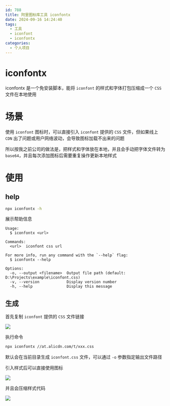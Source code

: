 ```yaml
---
id: 788
title: 阿里图标库工具 iconfontx
date: 2024-09-16 14:24:40
tags:
  - 工具
  - iconfont
  - iconfontx
categories:
  - 个人项目
---
```


# iconfontx

iconfontx 是一个免安装脚本，能将 `iconfont` 的样式和字体打包压缩成一个 `CSS` 文件在本地使用

# 场景

使用 `iconfont` 图标时，可以直接引入 `iconfont` 提供的 `CSS` 文件，但如果线上 `CDN` 出了问题或用户网络波动，会导致图标加载不出来的问题

所以按我之前公司的做法是，把样式和字体放在本地，并且会手动把字体文件转为 `base64`，并且每次添加图标后需要重复操作更新本地样式

# 使用

## help

```bash
npx iconfontx -h
```

展示帮助信息

```
Usage:
  $ iconfontx <url>

Commands:
  <url>  iconfont css url

For more info, run any command with the `--help` flag:
  $ iconfontx --help

Options:
  -o, --output <filename>  Output file path (default: D:\Projects\example\iconfont.css)
  -v, --version            Display version number
  -h, --help               Display this message
```

## 生成

首先复制 `iconfont` 提供的 `CSS` 文件链接

![](https://imba97.cn/uploads/2024/09/iconfontx-1.png)

执行命令

```bash
npx iconfontx //at.alicdn.com/t/xxx.css
```

默认会在当前目录生成 `iconfont.css` 文件，可以通过 `-o` 参数指定输出文件路径

引入样式后可以直接使用图标

![](https://imba97.cn/uploads/2024/09/iconfontx-2.png)

并且会压缩样式代码

![](https://imba97.cn/uploads/2024/09/iconfontx-3.png)
